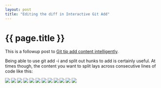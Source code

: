 ```yaml
--- 
layout: post
title: "Editing the diff in Interactive Git Add"
---
```


# {{ page.title }}

This is a followup post to <a href='http://jackdempsey.me/2010/07/29/git-tips-add-content-intelligently.html'>Git tip add content intelligently</a>.

Being able to use git add -i and split out hunks to add is certainly
useful. At times though, the content you want to split lays across
consecutive lines of code like this:

<img src='/images/git-add-i/1.png' />

<img src='/images/git-add-i/2.png' />

<img src='/images/git-add-i/3.png' />

<img src='/images/git-add-i/4.png' />

<img src='/images/git-add-i/5.png' />

<img src='/images/git-add-i/6.png' />

<img src='/images/git-add-i/7.png' />

<img src='/images/git-add-i/8.png' />

<img src='/images/git-add-i/9.png' />

<img src='/images/git-add-i/10.png' />

<img src='/images/git-add-i/11.png' />

<img src='/images/git-add-i/12.png' />
